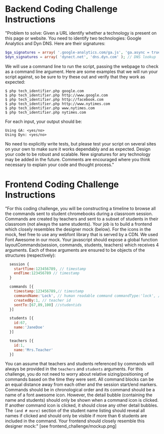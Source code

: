 # Backend Coding Challenge Instructions
"Problem to solve: Given a URL identify whether a technology is present on this page or website. You need to identify two technologies: Google Analytics and Dyn DNS. Here are their signatures:

```php
$ga_signatures = array( '.google-analytics.com/ga.js', 'ga.async = true;' ); // HTML lookup
$dyn_signatures = array( 'dynect.net', 'dns.dyn.com' ); // DNS lookup
```

We will use a command line to run the script, passing the webpage to check as a command line argument. Here are some examples that we will run your script against, so be sure to try these out and verify that they
work as expected:

```
$ php tech_identifier.php google.com
$ php tech_identifier.php http://www.google.com
$ php tech_identifier.php http://facebook.com
$ php tech_identifier.php http://www.nytimes.com
$ php tech_identifier.php www.nytimes.com
$ php tech_identifier.php nytimes.com
```

For each input, your output should be:

```
Using GA: <yes/no>
Using Dyn: <yes/no>
```

No need to explicitly write tests, but please test your script on several sites on your own to make sure it works dependably and as expected. Design your code to be robust and scalable. New signatures for any technology may be added in the future. Comments are encouraged where you think necessary to explain your code and thought process."


# Frontend Coding Challenge Instructions
"For this coding challenge, you will be constructing a timeline to browse all the commands sent to student chromebooks during a classroom session. Commands are created by teachers and sent to a subset of students in their classroom (not always the same students). Your job is to build a frontend which closely resembles the designer mock (below). For the icons in the mock, feel free to use any webfont library that is served by a CDN. We used Font Awesome in our mock. Your javascript should expose a global function layoutCommands(session, commands, students, teachers) which receives 4 arguments. Each of these arguments are ensured to be objects of the structures (respectively):

```javascript
  session {
    startTime:123456789, // timestamp
    endTime:123456789 // timestamp 
  }

  commands [{
    timestamp:123456789,// timestamp
    commandName:'Lock', // human readable command commandType:'lock', // font awesome icon name without prefix
    createdBy:1, // teacher id
    sentTo:[67,89,100] //studentids
  }]

  students [{
    id:67,
    name:'JaneDoe' 
  }]

  teachers [{
    id:1,
    name:'Mrs.Teacher'
  }]
```

You can assume that teachers and students referenced by commands will always be provided in the `teachers` and `students` arguments. For this challenge, you do not need to worry about relative sizing/positioning of commands based on the time they were sent. All command blocks can be an equal distance away from each other and the session start/end markers. Commands should be in chronological order and its command should be a name of a font awesome icon. However, the detail bubble (containing the name and students) should only be shown when a command icon is clicked. If another command icon is clicked, it should close any other detail bubbles. The `(and # more)` section of the student name listing should reveal all names if clicked and should only be visible if more than 6 students are included in the command. Your frontend should closely resemble this designer mock:" [see frontend_challenge/mockup.png]
